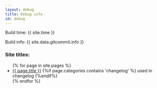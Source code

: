 ```yaml
---
layout: debug
title: Debug info
id: debug
---
```


Build time: {{ site.time }}

Build info: {{ site.data.gitcommit.info }}


<h3>Site titles:</h3>
<ul>
    {% for page in site.pages %}
    <li><a href="{{ page.url }}">{{ page.title  }}</a> {%if page.categories contains 'changelog' %} used in changelog {%endif%}</li>
    {% endfor %}
</ul>
